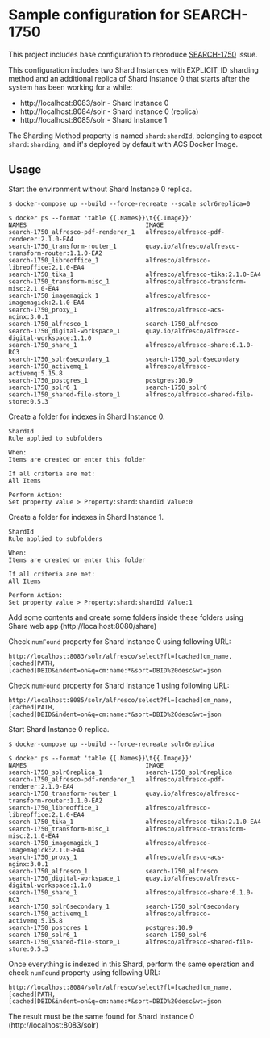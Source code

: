 # Sample configuration for SEARCH-1750

This project includes base configuration to reproduce [SEARCH-1750](https://issues.alfresco.com/jira/browse/SEARCH-1750) issue.

This configuration includes two Shard Instances with EXPLICIT_ID sharding method and an additional replica of Shard Instance 0 that starts after the system has been working for a while:

* http://localhost:8083/solr - Shard Instance 0
* http://localhost:8084/solr - Shard Instance 0 (replica)
* http://localhost:8085/solr - Shard Instance 1

The Sharding Method property is named `shard:shardId`, belonging to aspect `shard:sharding`, and it's deployed by default with ACS Docker Image.

## Usage

Start the environment without Shard Instance 0 replica.

```
$ docker-compose up --build --force-recreate --scale solr6replica=0

$ docker ps --format 'table {{.Names}}\t{{.Image}}'
NAMES                                 IMAGE
search-1750_alfresco-pdf-renderer_1   alfresco/alfresco-pdf-renderer:2.1.0-EA4
search-1750_transform-router_1        quay.io/alfresco/alfresco-transform-router:1.1.0-EA2
search-1750_libreoffice_1             alfresco/alfresco-libreoffice:2.1.0-EA4
search-1750_tika_1                    alfresco/alfresco-tika:2.1.0-EA4
search-1750_transform-misc_1          alfresco/alfresco-transform-misc:2.1.0-EA4
search-1750_imagemagick_1             alfresco/alfresco-imagemagick:2.1.0-EA4
search-1750_proxy_1                   alfresco/alfresco-acs-nginx:3.0.1
search-1750_alfresco_1                search-1750_alfresco
search-1750_digital-workspace_1       quay.io/alfresco/alfresco-digital-workspace:1.1.0
search-1750_share_1                   alfresco/alfresco-share:6.1.0-RC3
search-1750_solr6secondary_1          search-1750_solr6secondary
search-1750_activemq_1                alfresco/alfresco-activemq:5.15.8
search-1750_postgres_1                postgres:10.9
search-1750_solr6_1                   search-1750_solr6
search-1750_shared-file-store_1       alfresco/alfresco-shared-file-store:0.5.3
```

Create a folder for indexes in Shard Instance 0.

```
ShardId
Rule applied to subfolders

When:
Items are created or enter this folder

If all criteria are met:
All Items

Perform Action:
Set property value > Property:shard:shardId Value:0
```

Create a folder for indexes in Shard Instance 1.

```
ShardId
Rule applied to subfolders

When:
Items are created or enter this folder

If all criteria are met:
All Items

Perform Action:
Set property value > Property:shard:shardId Value:1
```

Add some contents and create some folders inside these folders using Share web app (http://localhost:8080/share)

Check `numFound` property for Shard Instance 0 using following URL:

```
http://localhost:8083/solr/alfresco/select?fl=[cached]cm_name,[cached]PATH,[cached]DBID&indent=on&q=cm:name:*&sort=DBID%20desc&wt=json
```

Check `numFound` property for Shard Instance 1 using following URL:

```
http://localhost:8085/solr/alfresco/select?fl=[cached]cm_name,[cached]PATH,[cached]DBID&indent=on&q=cm:name:*&sort=DBID%20desc&wt=json
```

Start Shard Instance 0 replica.

```
$ docker-compose up --build --force-recreate solr6replica

$ docker ps --format 'table {{.Names}}\t{{.Image}}'
NAMES                                 IMAGE
search-1750_solr6replica_1            search-1750_solr6replica
search-1750_alfresco-pdf-renderer_1   alfresco/alfresco-pdf-renderer:2.1.0-EA4
search-1750_transform-router_1        quay.io/alfresco/alfresco-transform-router:1.1.0-EA2
search-1750_libreoffice_1             alfresco/alfresco-libreoffice:2.1.0-EA4
search-1750_tika_1                    alfresco/alfresco-tika:2.1.0-EA4
search-1750_transform-misc_1          alfresco/alfresco-transform-misc:2.1.0-EA4
search-1750_imagemagick_1             alfresco/alfresco-imagemagick:2.1.0-EA4
search-1750_proxy_1                   alfresco/alfresco-acs-nginx:3.0.1
search-1750_alfresco_1                search-1750_alfresco
search-1750_digital-workspace_1       quay.io/alfresco/alfresco-digital-workspace:1.1.0
search-1750_share_1                   alfresco/alfresco-share:6.1.0-RC3
search-1750_solr6secondary_1          search-1750_solr6secondary
search-1750_activemq_1                alfresco/alfresco-activemq:5.15.8
search-1750_postgres_1                postgres:10.9
search-1750_solr6_1                   search-1750_solr6
search-1750_shared-file-store_1       alfresco/alfresco-shared-file-store:0.5.3
```

Once everything is indexed in this Shard, perform the same operation and check `numFound` property using following URL:

```
http://localhost:8084/solr/alfresco/select?fl=[cached]cm_name,[cached]PATH,[cached]DBID&indent=on&q=cm:name:*&sort=DBID%20desc&wt=json
```

The result must be the same found for Shard Instance 0 (http://localhost:8083/solr)
